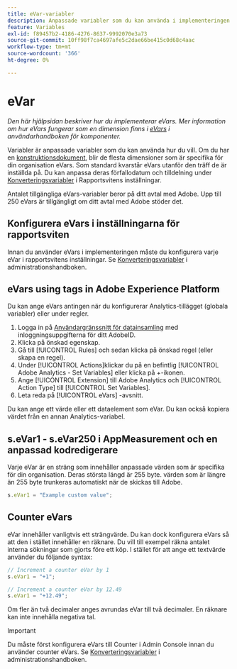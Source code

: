 ```yaml
---
title: eVar-variabler
description: Anpassade variabler som du kan använda i implementeringen.
feature: Variables
exl-id: f89457b2-4186-4276-8637-9992070e3a73
source-git-commit: 10ff98f7ca4697afe5c2dae66be415c0d68c4aac
workflow-type: tm+mt
source-wordcount: '366'
ht-degree: 0%

---
```


# eVar

*Den här hjälpsidan beskriver hur du implementerar eVars. Mer information om hur eVars fungerar som en dimension finns i [eVars](/help/components/dimensions/evar.md) i användarhandboken för komponenter.*

Variabler är anpassade variabler som du kan använda hur du vill. Om du har en [konstruktionsdokument](/help/implement/prepare/solution-design.md), blir de flesta dimensioner som är specifika för din organisation eVars. Som standard kvarstår eVars utanför den träff de är inställda på. Du kan anpassa deras förfallodatum och tilldelning under [Konverteringsvariabler](/help/admin/admin/conversion-var-admin/conversion-var-admin.md) i Rapportsvitens inställningar.

Antalet tillgängliga eVars-variabler beror på ditt avtal med Adobe. Upp till 250 eVars är tillgängligt om ditt avtal med Adobe stöder det.

## Konfigurera eVars i inställningarna för rapportsviten

Innan du använder eVars i implementeringen måste du konfigurera varje eVar i rapportsvitens inställningar. Se [Konverteringsvariabler](/help/admin/admin/conversion-var-admin/conversion-var-admin.md) i administrationshandboken.

## eVars using tags in Adobe Experience Platform

Du kan ange eVars antingen när du konfigurerar Analytics-tillägget (globala variabler) eller under regler.

1. Logga in på [Användargränssnitt för datainsamling](https://experience.adobe.com/data-collection) med inloggningsuppgifterna för ditt AdobeID.
2. Klicka på önskad egenskap.
3. Gå till [!UICONTROL Rules] och sedan klicka på önskad regel (eller skapa en regel).
4. Under [!UICONTROL Actions]klickar du på en befintlig [!UICONTROL Adobe Analytics - Set Variables] eller klicka på +-ikonen.
5. Ange [!UICONTROL Extension] till Adobe Analytics och [!UICONTROL Action Type] till [!UICONTROL Set Variables].
6. Leta reda på [!UICONTROL eVars] -avsnitt.

Du kan ange ett värde eller ett dataelement som eVar. Du kan också kopiera värdet från en annan Analytics-variabel.

## s.eVar1 - s.eVar250 i AppMeasurement och en anpassad kodredigerare

Varje eVar är en sträng som innehåller anpassade värden som är specifika för din organisation. Deras största längd är 255 byte. värden som är längre än 255 byte trunkeras automatiskt när de skickas till Adobe.

```js
s.eVar1 = "Example custom value";
```

## Counter eVars

eVar innehåller vanligtvis ett strängvärde. Du kan dock konfigurera eVars så att den i stället innehåller en räknare. Du vill till exempel räkna antalet interna sökningar som gjorts före ett köp. I stället för att ange ett textvärde använder du följande syntax:

```js
// Increment a counter eVar by 1
s.eVar1 = "+1";

// Increment a counter eVar by 12.49
s.eVar1 = "+12.49";
```

Om fler än två decimaler anges avrundas eVar till två decimaler. En räknare kan inte innehålla negativa tal.

>[!IMPORTANT]
>
>Du måste först konfigurera eVars till Counter i Admin Console innan du använder counter eVars. Se [Konverteringsvariabler](/help/admin/admin/conversion-var-admin/conversion-var-admin.md) i administrationshandboken.
